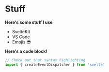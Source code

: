 # Stuff

**Here's some stuff I use**

- SvelteKit
- VS Code
- Emojis 😎

**Here's a code block!**

```js
// Check out that syntax highlighting
import { createEventDispatcher } from 'svelte'
```
